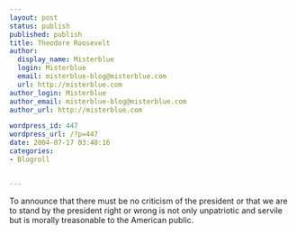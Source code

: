 ```yaml
---
layout: post
status: publish
published: publish
title: Theodore Roosevelt
author:
  display_name: Misterblue
  login: Misterblue
  email: misterblue-blog@misterblue.com
  url: http://misterblue.com
author_login: Misterblue
author_email: misterblue-blog@misterblue.com
author_url: http://misterblue.com

wordpress_id: 447
wordpress_url: /?p=447
date: 2004-07-17 03:48:16
categories:
- Blogroll


---
```

To announce that there must be no criticism of the president or that we  are to stand by the president right or wrong is not only unpatriotic and servile but is morally treasonable to the American public.
